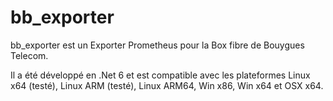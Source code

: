 # bb_exporter

bb_exporter est un Exporter Prometheus pour la Box fibre de Bouygues Telecom.

Il a été développé en .Net 6 et est compatible avec les plateformes Linux x64 (testé), Linux ARM (testé), Linux ARM64, Win x86, Win x64 et OSX x64.
